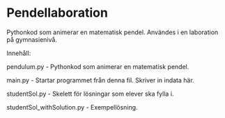 # Pendellaboration
Pythonkod som animerar en matematisk pendel.
Användes i en laboration på gymnasienivå.

Innehåll:

pendulum.py - Pythonkod som animerar en matematisk pendel.

main.py - Startar programmet från denna fil. Skriver in indata här.

studentSol.py - Skelett för lösningar som elever ska fylla i. 

studentSol_withSolution.py - Exempellösning. 
